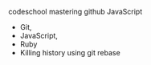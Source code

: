 codeschool mastering github
JavaScript
* Git, 
* JavaScript, 
* Ruby
* Killing history using git rebase
